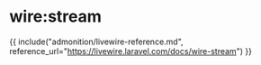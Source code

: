 # wire:stream

{{ include("admonition/livewire-reference.md", reference_url="https://livewire.laravel.com/docs/wire-stream") }}
